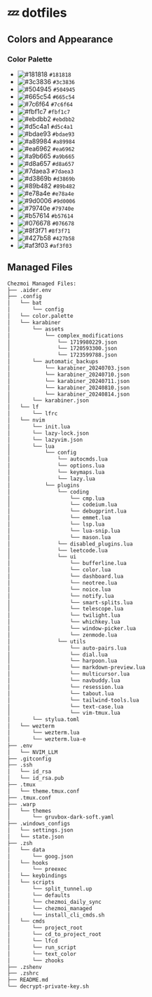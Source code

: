 # 💤 dotfiles

## Colors and Appearance

### Color Palette

- ![#181818](https://placehold.co/15x15/181818/181818.png) `#181818`
- ![#3c3836](https://placehold.co/15x15/3c3836/3c3836.png) `#3c3836`
- ![#504945](https://placehold.co/15x15/504945/504945.png) `#504945`
- ![#665c54](https://placehold.co/15x15/665c54/665c54.png) `#665c54`
- ![#7c6f64](https://placehold.co/15x15/7c6f64/7c6f64.png) `#7c6f64`
- ![#fbf1c7](https://placehold.co/15x15/fbf1c7/fbf1c7.png) `#fbf1c7`
- ![#ebdbb2](https://placehold.co/15x15/ebdbb2/ebdbb2.png) `#ebdbb2`
- ![#d5c4a1](https://placehold.co/15x15/d5c4a1/d5c4a1.png) `#d5c4a1`
- ![#bdae93](https://placehold.co/15x15/bdae93/bdae93.png) `#bdae93`
- ![#a89984](https://placehold.co/15x15/a89984/a89984.png) `#a89984`
- ![#ea6962](https://placehold.co/15x15/ea6962/ea6962.png) `#ea6962`
- ![#a9b665](https://placehold.co/15x15/a9b665/a9b665.png) `#a9b665`
- ![#d8a657](https://placehold.co/15x15/d8a657/d8a657.png) `#d8a657`
- ![#7daea3](https://placehold.co/15x15/7daea3/7daea3.png) `#7daea3`
- ![#d3869b](https://placehold.co/15x15/d3869b/d3869b.png) `#d3869b`
- ![#89b482](https://placehold.co/15x15/89b482/89b482.png) `#89b482`
- ![#e78a4e](https://placehold.co/15x15/e78a4e/e78a4e.png) `#e78a4e`
- ![#9d0006](https://placehold.co/15x15/9d0006/9d0006.png) `#9d0006`
- ![#79740e](https://placehold.co/15x15/79740e/79740e.png) `#79740e`
- ![#b57614](https://placehold.co/15x15/b57614/b57614.png) `#b57614`
- ![#076678](https://placehold.co/15x15/076678/076678.png) `#076678`
- ![#8f3f71](https://placehold.co/15x15/8f3f71/8f3f71.png) `#8f3f71`
- ![#427b58](https://placehold.co/15x15/427b58/427b58.png) `#427b58`
- ![#af3f03](https://placehold.co/15x15/af3f03/af3f03.png) `#af3f03`

## Managed Files

```bash managed_files
Chezmoi Managed Files:
├── .aider.env
├── .config
│   └── bat
│       └── config
│   └── color.palette
│   └── karabiner
│       └── assets
│           └── complex_modifications
│               └── 1719980229.json
│               └── 1720593300.json
│               └── 1723599788.json
│       └── automatic_backups
│           └── karabiner_20240703.json
│           └── karabiner_20240710.json
│           └── karabiner_20240711.json
│           └── karabiner_20240810.json
│           └── karabiner_20240814.json
│       └── karabiner.json
│   └── lf
│       └── lfrc
│   └── nvim
│       └── init.lua
│       └── lazy-lock.json
│       └── lazyvim.json
│       └── lua
│           └── config
│               └── autocmds.lua
│               └── options.lua
│               └── keymaps.lua
│               └── lazy.lua
│           └── plugins
│               └── coding
│                   └── cmp.lua
│                   └── codeium.lua
│                   └── debugprint.lua
│                   └── emmet.lua
│                   └── lsp.lua
│                   └── lua-snip.lua
│                   └── mason.lua
│               └── disabled_plugins.lua
│               └── leetcode.lua
│               └── ui
│                   └── bufferline.lua
│                   └── color.lua
│                   └── dashboard.lua
│                   └── neotree.lua
│                   └── noice.lua
│                   └── notify.lua
│                   └── smart-splits.lua
│                   └── telescope.lua
│                   └── twilight.lua
│                   └── whichkey.lua
│                   └── window-picker.lua
│                   └── zenmode.lua
│               └── utils
│                   └── auto-pairs.lua
│                   └── dial.lua
│                   └── harpoon.lua
│                   └── markdown-preview.lua
│                   └── multicursor.lua
│                   └── navbuddy.lua
│                   └── resession.lua
│                   └── tabout.lua
│                   └── tailwind-tools.lua
│                   └── text-case.lua
│                   └── vim-tmux.lua
│       └── stylua.toml
│   └── wezterm
│       └── wezterm.lua
│       └── wezterm.lua-e
├── .env
│   └── NVIM_LLM
├── .gitconfig
├── .ssh
│   └── id_rsa
│   └── id_rsa.pub
├── .tmux
│   └── theme.tmux.conf
├── .tmux.conf
├── .warp
│   └── themes
│       └── gruvbox-dark-soft.yaml
├── .windows_configs
│   └── settings.json
│   └── state.json
├── .zsh
│   └── data
│       └── goog.json
│   └── hooks
│       └── preexec
│   └── keybindings
│   └── scripts
│       └── split_tunnel.up
│       └── defaults
│       └── chezmoi_daily_sync
│       └── chezmoi_managed
│       └── install_cli_cmds.sh
│   └── cmds
│       └── project_root
│       └── cd_to_project_root
│       └── lfcd
│       └── run_script
│       └── text_color
│       └── zhooks
├── .zshenv
├── .zshrc
├── README.md
└── decrypt-private-key.sh
```

